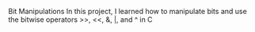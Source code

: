 Bit Manipulations
In this project, I learned how to manipulate bits and use the bitwise operators >>, <<, &, |, and ^ in C
